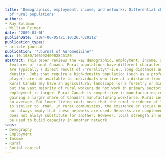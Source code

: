 ```yaml
---
title: 'Demographics, employment, income, and networks: Differential characteristics
  of rural populations'
authors:
- Ray Bollman
- William Reimer
date: '2009-01-01'
publishDate: '2024-06-05T21:10:26.462011Z'
publication_types:
- article-journal
publication: '*Journal of Agromedicine*'
doi: 10.1080/10599240902845120
abstract: This paper reviews the key demographic, employment, income, and social capital
  features of rural Canada. Rural populations have different characteristics that
  are typically a direct result of \"rurality\"-i.e., long distances and low population
  density. Jobs that require a high-density population (such as a professional hockey
  player) are not available to individuals who live at a distance from a metro center.
  Rural Canada may have an agricultural landscape (or a forestry or mining landscape)
  but the vast majority of rural workers do not work in primary sectors. Manufacturing
  employment is larger. Rural Canada is competitive in manufacturing-rural areas are
  gaining a larger share of Canada's manufacturing workforce. Rural incomes are lower,
  on average. But lower living costs mean that the rural incidence of low incomes
  is similar to urban. In rural communities, the existence of social networks does
  not always imply that these networks are used. Networks are complementary-one network
  does not always substitute for another. However, local strength in one network can
  be used to build capacity in another network.
tags:
- Demography
- Employment
- Income
- Rural
- Social capital
---
```

